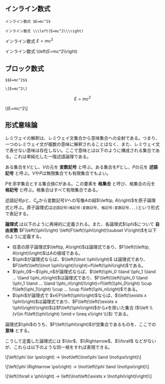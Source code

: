 ## インライン数式

```
インライン数式 $E=mc^2$

インライン数式 \\\left(E=mc^2\\\right)
```

インライン数式 $E=mc^2$

インライン数式 \\\\left(E=mc^2\\\\right)

## ブロック数式

```
$$E=mc^2$$

\[E=mc^2\]
```

$$E=mc^2$$

\\[E=mc^2\\]


## 形式意味論

レミウェイの解釈は、レミウェイ文集合から意味集合への全射である。つまり、一つのレミウェイ文が複数の意味に解釈されることはなく、また、レミウェイ文で表せない意味は存在しない。ここで意味とは以下のように構成される集合である。これは単純化した一階述語論理である。

ある集合を$V$とし、$V$の元を **変数記号** と呼ぶ。ある集合を$P$とし、$P$の元を **述語記号** と呼ぶ。$V$や$P$は無限集合でも有限集合でもよい。

$P$を添字集合とする集合族$C$がある。この要素を **格集合** と呼び、格集合の元を **格記号** と呼ぶ。格集合はすべて有限集合である。

述語記号$p$と、$C_p$から変数記号$V$への写像$A$の組$\\left(p, A\\right)$を原子論理式と呼ぶ。原子論理式は`述語記号(格記号:変数記号, 格記号:変数記号...)`という形式で表記する。

**論理式** は以下のように再帰的に定義される。また、各論理式$\\phi$について **自由変数** $F\\left(\\phi\\right) \\left(F\\left(\\phi\\right)\\subset V\\right)$を以下のように定義する。

+ 任意の原子論理式$\\left(p, A\\right)$は論理式であり、$F\\left(\\left(p, A\\right)\\right)$は$A$の値域である。
+ $\\phi$が論理式ならば、$\\left(\\lnot \\phi\\right)$ は論理式であり、$F\\left(\\left(\\lnot \\phi\\right)\\right)=f\\left(\\phi\\right)$である。
+ $\\phi_0$～$\\phi_n$が論理式ならば、$\\left(\\phi_0 \\land \\phi_1 \\land ... \\land \\phi_n\\right)$は論理式であり、$F\\left(\\left(\\phi_0 \\land \\phi_1 \\land ... \\land \\phi_n\\right)\\right)=f\\left(\\phi_0\\right) \\cup f\\left(\\phi_1\\right) \\cup ... \\cup f\\left(\\phi_n\\right)$である。
+ $\\phi$が論理式で $x∈F\\left(\\phi\\right)$ならば、$\\left(\\exists x \\phi\\right)$は論理式であり、$F\\left(\\left(\\exists x \\phi\\right)\\right)$は$f\\left(\\phi\\right)$から$x$を除いた集合 ($\\left \\{v\\in f\\left(\\phi\\right) \\mid v \\neq x\\right \\}$) である。

論理式$\\phi$のうち、$F\\left(\\phi\\right)$が空集合であるものを、ここでの **意味** とする。

こうして定義した論理式には $\\lor$、$\\Rightarrow$、$\\forall$ などがないが、これらは以下のような同一視をすれば表現できる。

\\[\\left(\\phi \\lor \\psi\\right) → \\lnot\\left(\\lnot\\phi \\land \\lnot\\psi\\right)\\]

\\[\\left(\\phi \\Rightarrow \\psi\\right) → \\lnot\\left(\\phi \\land \\lnot\\psi\\right)\\]

\\[\\left(\\forall x \\phi\\right) → \\left(\\lnot\\left(\\exists x \\lnot\\phi\\right)\\right)\\]

<script type="text/x-mathjax-config">
MathJax.Hub.Config({
  // Latexみたいに$...$で囲めばインラインになるようにする
  tex2jax: {
    inlineMath: [['$', '$'], ["\\(", "\\)"]],
    displayMath: [['$$', '$$'], ["\\[", "\\]"]],
    processEscapes: true
  }
});
</script>
<script src="https://cdnjs.cloudflare.com/ajax/libs/mathjax/2.7.2/MathJax.js?config=TeX-AMS_SVG" async></script>
